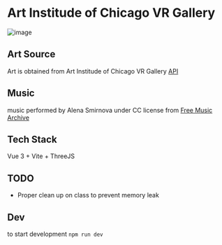 # Art Institude of Chicago VR Gallery
![image](https://user-images.githubusercontent.com/10913199/135030775-a788bcc6-8e4d-4852-9aef-bb3d9301a3e3.png)

## Art Source
Art is obtained from Art Institude of Chicago VR Gallery [API](https://api.artic.edu/docs/)


## Music
music performed by Alena Smirnova under CC license from [Free Music Archive](https://freemusicarchive.org/music/alena-smirnova)

## Tech Stack 
Vue 3 + Vite + ThreeJS

## TODO
* Proper clean up on class to prevent memory leak

## Dev
to start development `npm run dev`


